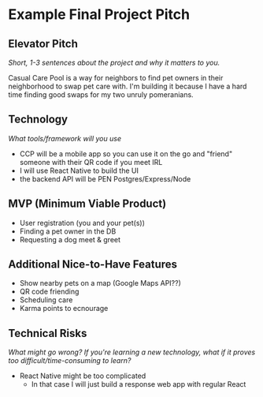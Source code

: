 # Example Final Project Pitch

## Elevator Pitch

_Short, 1-3 sentences about the project and why it matters to you._

Casual Care Pool is a way for neighbors to find pet owners in their neighborhood to swap pet care with. I'm building it because I have a hard time finding good swaps for my two unruly pomeranians.

## Technology

_What tools/framework will you use_

- CCP will be a mobile app so you can use it on the go and "friend" someone with their QR code if you meet IRL
- I will use React Native to build the UI
- the backend API will be PEN Postgres/Express/Node

## MVP (Minimum Viable Product)
- User registration (you and your pet(s))
- Finding a pet owner in the DB
- Requesting a dog meet & greet

## Additional Nice-to-Have Features
- Show nearby pets on a map (Google Maps API??)
- QR code friending
- Scheduling care
- Karma points to ecnourage

## Technical Risks

_What might go wrong? If you're learning a new technology, what if it proves too difficult/time-consuming to learn?_

- React Native might be too complicated
  - In that case I will just build a response web app with regular React
